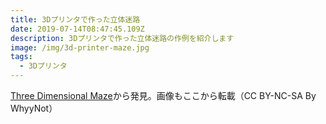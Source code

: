 ```yaml
---
title: 3Dプリンタで作った立体迷路
date: 2019-07-14T08:47:45.109Z
description: 3Dプリンタで作った立体迷路の作例を紹介します
image: /img/3d-printer-maze.jpg
tags:
  - 3Dプリンタ
---
```

[Three Dimensional Maze](https://www.instructables.com/id/Three-Dimensional-Maze/)から発見。画像もここから転載（CC BY-NC-SA By WhyyNot）
